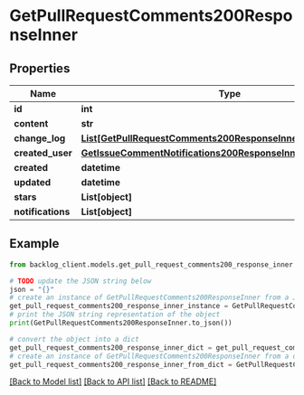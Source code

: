 # GetPullRequestComments200ResponseInner


## Properties

Name | Type | Description | Notes
------------ | ------------- | ------------- | -------------
**id** | **int** |  | [optional] 
**content** | **str** |  | [optional] 
**change_log** | [**List[GetPullRequestComments200ResponseInnerChangeLogInner]**](GetPullRequestComments200ResponseInnerChangeLogInner.md) |  | [optional] 
**created_user** | [**GetIssueCommentNotifications200ResponseInnerUser**](GetIssueCommentNotifications200ResponseInnerUser.md) |  | [optional] 
**created** | **datetime** |  | [optional] 
**updated** | **datetime** |  | [optional] 
**stars** | **List[object]** |  | [optional] 
**notifications** | **List[object]** |  | [optional] 

## Example

```python
from backlog_client.models.get_pull_request_comments200_response_inner import GetPullRequestComments200ResponseInner

# TODO update the JSON string below
json = "{}"
# create an instance of GetPullRequestComments200ResponseInner from a JSON string
get_pull_request_comments200_response_inner_instance = GetPullRequestComments200ResponseInner.from_json(json)
# print the JSON string representation of the object
print(GetPullRequestComments200ResponseInner.to_json())

# convert the object into a dict
get_pull_request_comments200_response_inner_dict = get_pull_request_comments200_response_inner_instance.to_dict()
# create an instance of GetPullRequestComments200ResponseInner from a dict
get_pull_request_comments200_response_inner_from_dict = GetPullRequestComments200ResponseInner.from_dict(get_pull_request_comments200_response_inner_dict)
```
[[Back to Model list]](../README.md#documentation-for-models) [[Back to API list]](../README.md#documentation-for-api-endpoints) [[Back to README]](../README.md)


